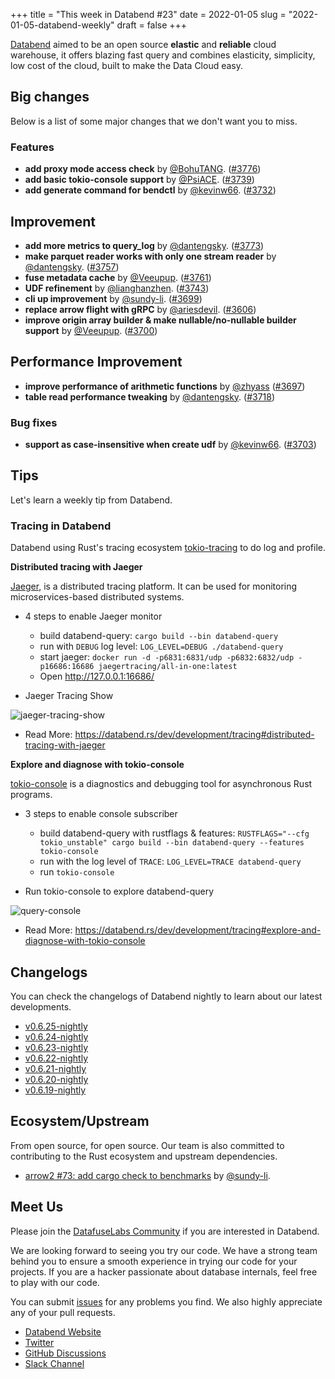 +++
title = "This week in Databend #23"
date = 2022-01-05
slug = "2022-01-05-databend-weekly"
draft = false
+++

[Databend](https://github.com/datafuselabs/databend) aimed to be an open source **elastic** and **reliable** cloud warehouse, it offers blazing fast query and combines elasticity, simplicity, low cost of the cloud, built to make the Data Cloud easy.

## Big changes

Below is a list of some major changes that we don't want you to miss.

### Features

- **add proxy mode access check** by [@BohuTANG](https://github.com/BohuTANG). ([#3776](https://github.com/datafuselabs/databend/pull/3776))
- **add basic tokio-console support** by [@PsiACE](https://github.com/PsiACE). ([#3739](https://github.com/datafuselabs/databend/pull/3739))
- **add generate command for bendctl** by [@kevinw66](https://github.com/kevinw66). ([#3732](https://github.com/datafuselabs/databend/pull/3732))

## Improvement

- **add more metrics to query_log** by [@dantengsky](https://github.com/dantengsky). ([#3773](https://github.com/datafuselabs/databend/pull/3773))
- **make parquet reader works with only one stream reader** by [@dantengsky](https://github.com/dantengsky). ([#3757](https://github.com/datafuselabs/databend/pull/3757))
- **fuse metadata cache** by [@Veeupup](https://github.com/Veeupup). ([#3761](https://github.com/datafuselabs/databend/pull/3761))
- **UDF refinement** by [@lianghanzhen](https://github.com/lianghanzhen). ([#3743](https://github.com/datafuselabs/databend/pull/3743))
- **cli up improvement** by [@sundy-li](https://github.com/sundy-li/). ([#3699](https://github.com/datafuselabs/databend/pull/3699))
- **replace arrow flight with gRPC** by [@ariesdevil](https://github.com/ariesdevil/). ([#3606](https://github.com/datafuselabs/databend/pull/3606))
- **improve origin array builder & make nullable/no-nullable builder support** by [@Veeupup](https://github.com/Veeupup). ([#3700](https://github.com/datafuselabs/databend/pull/3700))

## Performance Improvement

- **improve performance of arithmetic functions** by [@zhyass](https://github.com/zhyass) ([#3697](https://github.com/datafuselabs/databend/pull/3697))
- **table read performance tweaking** by [@dantengsky](https://github.com/dantengsky). ([#3718](https://github.com/datafuselabs/databend/pull/3718))

### Bug fixes

- **support as case-insensitive when create udf** by [@kevinw66](https://github.com/kevinw66). ([#3703](https://github.com/datafuselabs/databend/pull/3703))

## Tips

Let's learn a weekly tip from Databend.

### Tracing in Databend

Databend using Rust's tracing ecosystem [tokio-tracing](https://github.com/tokio-rs/tracing) to do log and profile.

**Distributed tracing with Jaeger**

[Jaeger](https://github.com/jaegertracing/jaeger), is a distributed tracing platform. It can be used for monitoring microservices-based distributed systems.

- 4 steps to enable Jaeger monitor

  - build databend-query: `cargo build --bin databend-query`
  - run with `DEBUG` log level: `LOG_LEVEL=DEBUG ./databend-query`
  - start jaeger: `docker run -d -p6831:6831/udp -p6832:6832/udp -p16686:16686 jaegertracing/all-in-one:latest`
  - Open http://127.0.0.1:16686/

- Jaeger Tracing Show

![jaeger-tracing-show](../images/jaeger-tracing-show.png)

- Read More: https://databend.rs/dev/development/tracing#distributed-tracing-with-jaeger

**Explore and diagnose with tokio-console**

[tokio-console](https://github.com/tokio-rs/console) is a diagnostics and debugging tool for asynchronous Rust programs.

- 3 steps to enable console subscriber

  - build databend-query with rustflags & features: `RUSTFLAGS="--cfg tokio_unstable" cargo build --bin databend-query --features tokio-console`
  - run with the log level of `TRACE`: `LOG_LEVEL=TRACE databend-query`
  - run `tokio-console`

- Run tokio-console to explore databend-query

![query-console](../images/query-console.png)

- Read More: https://databend.rs/dev/development/tracing#explore-and-diagnose-with-tokio-console

## Changelogs

You can check the changelogs of Databend nightly to learn about our latest developments.

- [v0.6.25-nightly](https://github.com/datafuselabs/databend/releases/tag/v0.6.25-nightly)
- [v0.6.24-nightly](https://github.com/datafuselabs/databend/releases/tag/v0.6.24-nightly)
- [v0.6.23-nightly](https://github.com/datafuselabs/databend/releases/tag/v0.6.23-nightly)
- [v0.6.22-nightly](https://github.com/datafuselabs/databend/releases/tag/v0.6.22-nightly)
- [v0.6.21-nightly](https://github.com/datafuselabs/databend/releases/tag/v0.6.21-nightly)
- [v0.6.20-nightly](https://github.com/datafuselabs/databend/releases/tag/v0.6.20-nightly)
- [v0.6.19-nightly](https://github.com/datafuselabs/databend/releases/tag/v0.6.19-nightly)

## Ecosystem/Upstream

From open source, for open source. Our team is also committed to contributing to the Rust ecosystem and upstream dependencies.

- [arrow2 #73: add cargo check to benchmarks](https://github.com/jorgecarleitao/arrow2/pull/730) by [@sundy-li](https://github.com/sundy-li/).

## Meet Us

Please join the [DatafuseLabs Community](https://github.com/datafuselabs/) if you are interested in Databend.

We are looking forward to seeing you try our code. We have a strong team behind you to ensure a smooth experience in trying our code for your projects.
If you are a hacker passionate about database internals, feel free to play with our code.

You can submit [issues](https://github.com/datafuselabs/databend/issues) for any problems you find. We also highly appreciate any of your pull requests.

- [Databend Website](https://databend.rs)
- [Twitter](https://twitter.com/Datafuse_Labs)
- [GitHub Discussions](https://github.com/datafuselabs/databend/discussions)
- [Slack Channel](https://link.databend.rs/join-slack)
